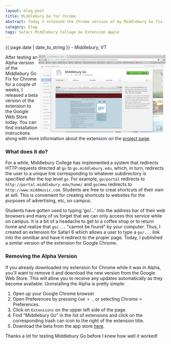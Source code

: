 ```yaml
---
layout: blog_post
title: Middlebury Go for Chrome
abstract: Today I released the Chrome version of my Middlebury Go fix. This Google Chrome extension allows users to access go/ URI's both on and off campus.
category: blog
tags: Safari Middlebury College Go Extension Apple
---
```


{{ page.date | date_to_string }} - Middlebury, VT

<img src="/assets/images/post_images/go_WebStore.png" style="float: right; box-shadow: none; margin-top: 0px; margin-bottom: 0px; width: 400px;" alt="" />

After testing an Alpha version of the Middlebury Go Fix for Chrome for a couple of weeks, I released a beta version of the extension to the Google Web Store today. You can find installation instructions along with more information about the extension on the [project page](/projects/2012/10/27/go-for-safari.html).

### What does it do?

For a while, Middlebury College has implemented a system that redirects HTTP requests directed at `go` to `go.middlebury.edu`, which, in turn, redirects the user to a unique link corresponding to whatever subdirectory is specified after the top level `go`. For example, `go/portal` redirects to `http://portal.middlebury.edu/home/` and `go/mmu` redirects to `http://www.middmusic.com`. Students are free to creat shortcuts of their own at will. This is convenient for creating shortcuts to websites for the purposes of advertising, etc, on campus.

Students have gotten used to typing 'go/...' into the address bar of their web browsers and many of us forget that we can only access this service while on campus. It is a bit of a headache to get to a coffee shop or to return home and realize that `go/...` "cannot be found" by your computer. Thus, I created an extension for Safari 6 which allows a user to type a `go/...` link into the omnibar and have it redirect to the proper page. Today, I published a similar version of the extension for Google Chrome.

### Removing the Alpha Version

If you already downloaded my extension for Chrome while it was in Alpha, you'll want to remove it and download the new version from the Google Web Store. This will allow you to receive any updates automatically as they become available. Uninstalling the Alpha is pretty simple:

1. Open up your Google Chrome browser
2. Open Preferences by pressing `Cmd + ,` or selecting Chrome > Preferences.
3. Click on `Extensions` on the upper left side of the page.
4. Find "Middlebury Go" in the list of extensions and click on the corresponding trash can icon to the right of the extension title.
5. Download the beta from the app store [here](https://chrome.google.com/webstore/detail/middlebury-go/iknpplmmagmemgmhannnfjmcpkeppdef).

Thanks a lot for testing Middlebury Go before I knew how well it worked!